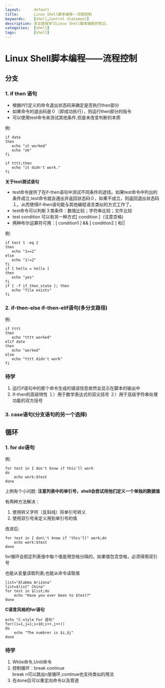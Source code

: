 ```yaml
---
layout:      default
title:       Linux Shell脚本编程——流程控制 
keywords:    [shell,Control Statement] 
description: 本文是我学习Linux Shell脚本编程的笔记。
categories:  [shell]
tags:        [shell]
---
```


# Linux Shell脚本编程——流程控制 

## 分支

### 1. if then 语句

+ 根据if行定义的命令退出状态码来确定是否执行then部分
+ 如果命令的退出码是０（即成功执行），则运行then部分的指令
+ 可以使用test命令来测试其他条件,但是未改变判断的本质

例:

    if date
    then 
       echo "it worked"
       echo "ok"
    fi

    if tttt;then 
       echo "it didn't work."
    fi

**关于test测试语句**

+ test命令提供了在if-then语句中测试不同条件的途径。如果test命令中列出的条件成立,test命令就会通出并返回状态码０，如果不成立，则返回退出状态码１。从而使得if-then语句能与其他编程语言类似的方式工作了。
+ test命令可以判断３类条件：数值比较；字符串比较；文件比较
+ test condition 可以有另一种方式[ condition ]（注意空格)
+ 两种布尔运算符可用：[ condition1 ] && [ condition2 ] 和||
   
例:

    if test 1 -eq 2
    then 
       echo "1==2"
    else
       echo "1!=2"
    fi
    if [ hello = hello ]
    then 
       echo "yes"
    fi
    if [ -f if_then_state ]; then
       echo "file exists"
    fi

### 2. if-then-else if-then-elif语句(多分支路径)

例:

    if tttt
    then 
       echo "tttt worked"
    elif date
    then
       echo "worked"
    else
       echo "tttt didn't work"
    fi

### 待学

1. 运行if语句中的那个命令生成的错误信息依然会显示在脚本的输出中
2. if-then的高级特性
    １）用于数学表达式的双尖括号
    ２）用于高级字符串处理功能的双方括号

### 3. case语句(分支语句的另一个选择) 

## 循环

### 1. for do语句

例:

    for test in I don't know if this'll work
    do
        echo work:$test
    done

上例有个小问题: **注意列表中的单引号，shell会尝试用他们定义一个单独的数据值**

有两种方法解决：

1. 使用转义字符（反斜线）将单引号转义
2. 使用双引号来定义用到单引号的值

改进后:

    for test in I don\'t know if "this'll" work;do
        echo work:$test
    done

for循环会假定列表值中每个值是用空格分隔的，如果值包含空格，必须得用双引号

也能从变量读取列表;也能从命令读取值

    list="Alabma Arizona"
    list=$list" China"
    for test in $list;do
        echo "Have you ever been to $test?"
    done

**C语言风格的for语句**

    echo "C-style For 语句"
    for((i=1,j=1;i<10;i++,j++))
    do 
        echo "The numbrer is $i,$j"
    done

### 待学

1. While命令,Until命令
2. 控制循环：break continue  
    break n可以跳出n层循环,continue也支持类似的用法
3. 在done后可以重定向命令以及管道

